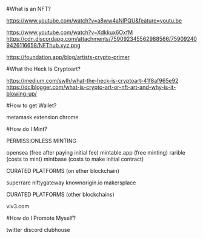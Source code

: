 #What is an NFT?

https://www.youtube.com/watch?v=a8ww4aNlPQU&feature=youtu.be

https://www.youtube.com/watch?v=Xdkkux6OxfM
https://cdn.discordapp.com/attachments/759092345562988566/759092409426116658/NFThub.xyz.png

https://foundation.app/blog/artists-crypto-primer

#What the Heck Is Cryptoart?

https://medium.com/swlh/what-the-heck-is-cryptoart-41f8af965e92
https://dclblogger.com/what-is-crypto-art-or-nft-art-and-why-is-it-blowing-up/

#How to get Wallet?

metamask extension chrome

#How do I Mint?

PERMISSIONLESS MINTING

opensea (free after paying initial fee)
mintable.app (free minting)
rarible (costs to mint)
mintbase (costs to make initial contract)

CURATED PLATFORMS (on ether blockchain)

superrare
niftygateway
knownorigin.io
makersplace

CURATED PLATFORMS (other blockchains)

viv3.com

#How do I Promote Myself?

twitter
discord
clubhouse
